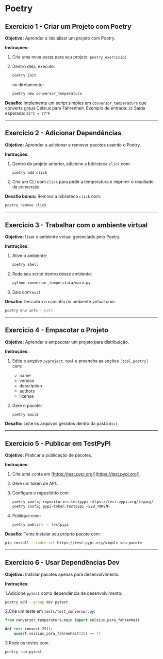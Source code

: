 # **Poetry**

## **Exercício 1 - Criar um Projeto com Poetry**

**Objetivo:** Aprender a inicializar um projeto com Poetry.

**Instruções:**

1. Crie uma nova pasta para seu projeto: `poetry_exercicio1`
2. Dentro dela, execute:

   ```bash
   poetry init
   ```

   ou diretamente:

   ```bash
   poetry new conversor_temperatura
   ```

**Desafio:**
Implemente um script simples em `conversor_temperatura` que converta graus Celsius para Fahrenheit.
Exemplo de entrada: `25`
Saída esperada: `25°C = 77°F`

---

## **Exercício 2 - Adicionar Dependências**

**Objetivo:** Aprender a adicionar e remover pacotes usando o Poetry.

**Instruções:**

1. Dentro do projeto anterior, adicione a biblioteca `click` com:

   ```bash
   poetry add click
   ```

2. Crie um CLI com `click` para pedir a temperatura e imprimir o resultado da conversão.

**Desafio bônus:**
Remova a biblioteca `click` com:

```bash
poetry remove click
```

---

## **Exercício 3 - Trabalhar com o ambiente virtual**

**Objetivo:** Usar o ambiente virtual gerenciado pelo Poetry.

**Instruções:**

1. Ative o ambiente:

   ```bash
   poetry shell
   ```

2. Rode seu script dentro desse ambiente:

   ```bash
   python conversor_temperatura/main.py
   ```

3. Saia com `exit`

**Desafio:**
Descubra o caminho do ambiente virtual com:

```bash
poetry env info --path
```

---

## **Exercício 4 - Empacotar o Projeto**

**Objetivo:** Aprender a empacotar um projeto para distribuição.

**Instruções:**

1. Edite o arquivo `pyproject.toml` e preencha as seções `[tool.poetry]` com:

   * name
   * version
   * description
   * authors
   * license

2. Gere o pacote:

   ```bash
   poetry build
   ```

**Desafio:**
Liste os arquivos gerados dentro da pasta `dist`.

---

## **Exercício 5 - Publicar em TestPyPI**

**Objetivo:** Praticar a publicação de pacotes.

**Instruções:**

1. Crie uma conta em [https://test.pypi.org/](https://test.pypi.org/)

2. Gere um token de API.

3. Configure o repositório com:

   ```bash
   poetry config repositories.testpypi https://test.pypi.org/legacy/
   poetry config pypi-token.testpypi <SEU_TOKEN>
   ```

4. Publique com:

   ```bash
   poetry publish -r testpypi
   ```

**Desafio:**
Tente instalar seu próprio pacote com:

```bash
pip install --index-url https://test.pypi.org/simple seu-pacote
```

---

## **Exercício 6 - Usar Dependências Dev**

**Objetivo:** Instalar pacotes apenas para desenvolvimento.

**Instruções:**

1.Adicione `pytest` como dependência de desenvolvimento:

   ```bash
   poetry add --group dev pytest
   ```

2.Crie um teste em `tests/test_conversor.py`:

```python
from conversor_temperatura.main import celsius_para_fahrenheit

def test_convert_25():
    assert celsius_para_fahrenheit(25) == 77
```

3.Rode os testes com:

```bash
poetry run pytest
```
